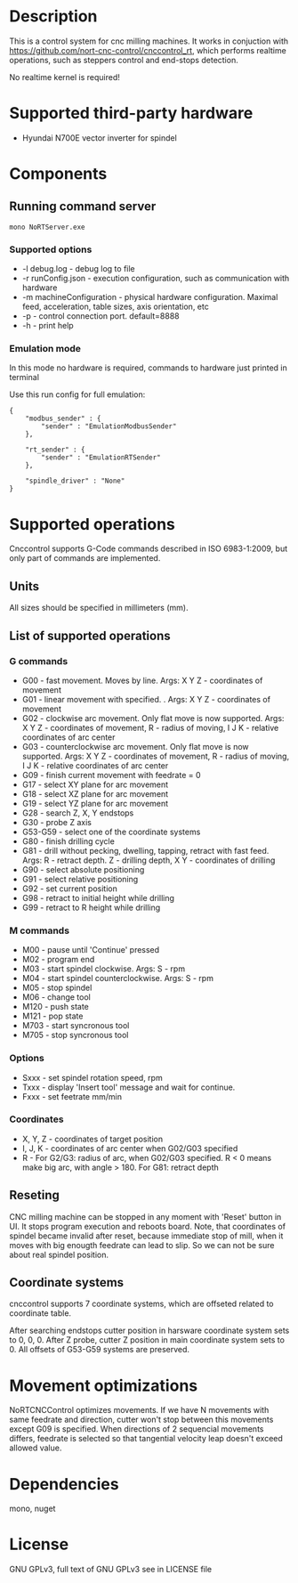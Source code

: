 # Description

This is a control system for cnc milling machines. It works in conjuction with https://github.com/nort-cnc-control/cnccontrol_rt,
which performs realtime operations, such as steppers control and end-stops detection.

No realtime kernel is required!

# Supported third-party hardware

- Hyundai N700E vector inverter for spindel

# Components

## Running command server

`mono NoRTServer.exe`

### Supported options
- -l debug.log - debug log to file
- -r runConfig.json - execution configuration, such as communication with hardware
- -m machineConfiguration - physical hardware configuration. Maximal feed, acceleration, table sizes, axis orientation, etc
- -p - control connection port. default=8888
- -h - print help

### Emulation mode

In this mode no hardware is required, commands to hardware just printed in terminal


Use this run config for full emulation:
```
{
    "modbus_sender" : {
        "sender" : "EmulationModbusSender"
    },

    "rt_sender" : {
        "sender" : "EmulationRTSender"
    },

    "spindle_driver" : "None"
}
```

# Supported operations

Cnccontrol supports G-Code commands described in ISO 6983-1:2009,
but only part of commands are implemented.

## Units

All sizes should be specified in millimeters (mm).

## List of supported operations

### G commands

- G00 - fast movement. Moves by line. Args: X Y Z - coordinates of movement
- G01 - linear movement with specified. . Args: X Y Z - coordinates of movement
- G02 - clockwise arc movement. Only flat move is now supported. Args: X Y Z - coordinates of movement, R - radius of moving, I J K - relative coordinates of arc center
- G03 - counterclockwise arc movement. Only flat move is now supported. Args: X Y Z - coordinates of movement, R - radius of moving, I J K - relative coordinates of arc center
- G09 - finish current movement with feedrate = 0
- G17 - select XY plane for arc movement
- G18 - select XZ plane for arc movement
- G19 - select YZ plane for arc movement
- G28 - search Z, X, Y endstops
- G30 - probe Z axis
- G53-G59 - select one of the coordinate systems
- G80 - finish drilling cycle
- G81 - drill without pecking, dwelling, tapping, retract with fast feed. Args: R - retract depth. Z - drilling depth, X Y - coordinates of drilling
- G90 - select absolute positioning
- G91 - select relative positioning
- G92 - set current position
- G98 - retract to initial height while drilling
- G99 - retract to R height while drilling

### M commands

- M00 - pause until 'Continue' pressed
- M02 - program end
- M03 - start spindel clockwise. Args: S - rpm
- M04 - start spindel counterclockwise. Args: S - rpm
- M05 - stop spindel
- M06 - change tool
- M120 - push state
- M121 - pop state
- M703 - start syncronous tool
- M705 - stop syncronous tool

### Options

- Sxxx - set spindel rotation speed, rpm
- Txxx - display 'Insert tool' message and wait for continue.
- Fxxx - set feetrate mm/min

### Coordinates

- X, Y, Z - coordinates of target position
- I, J, K - coordinates of arc center when G02/G03 specified
- R - For G2/G3: radius of arc, when G02/G03 specified. R < 0 means make big arc, with angle > 180. For G81: retract depth

## Reseting

CNC milling machine can be stopped in any moment with 'Reset' button in UI. It stops program execution and reboots board.
Note, that coordinates of spindel became invalid after reset, because immediate stop of mill, when it moves with big enougth feedrate can lead to slip. So we can not be sure about real spindel position.

## Coordinate systems

cnccontrol supports 7 coordinate systems, which are offseted related to coordinate table.

After searching endstops cutter position in harsware coordinate system sets to 0, 0, 0. After Z probe, cutter Z position in main coordinate system sets to 0. All offsets of G53-G59 systems are preserved.

# Movement optimizations

NoRTCNCControl optimizes movements. If we have N movements with same feedrate and direction, cutter won't stop between this movements except G09 is specified. When directions of 2 sequencial movements differs, feedrate is selected so that tangential velocity leap doesn't exceed allowed value.

# Dependencies

mono, nuget

# License

GNU GPLv3, full text of GNU GPLv3 see in LICENSE file
